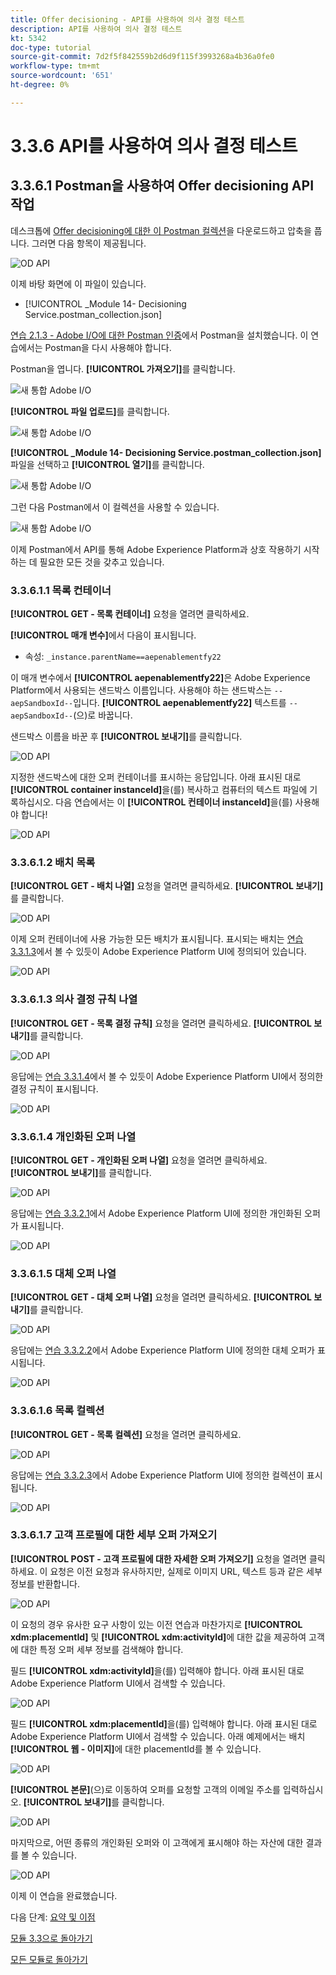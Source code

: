 ```yaml
---
title: Offer decisioning - API를 사용하여 의사 결정 테스트
description: API를 사용하여 의사 결정 테스트
kt: 5342
doc-type: tutorial
source-git-commit: 7d2f5f842559b2d6d9f115f3993268a4b36a0fe0
workflow-type: tm+mt
source-wordcount: '651'
ht-degree: 0%

---
```


# 3.3.6 API를 사용하여 의사 결정 테스트

## 3.3.6.1 Postman을 사용하여 Offer decisioning API 작업

데스크톱에 [Offer decisioning에 대한 이 Postman 컬렉션](./../../../assets/postman/postman_offer-decisioning.zip)을 다운로드하고 압축을 풉니다. 그러면 다음 항목이 제공됩니다.

![OD API](./images/unzip.png)

이제 바탕 화면에 이 파일이 있습니다.

- [!UICONTROL _Module 14- Decisioning Service.postman_collection.json]

[연습 2.1.3 - Adobe I/O에 대한 Postman 인증](./../../../modules/rtcdp-b2c/module2.1/ex3.md)에서 Postman을 설치했습니다. 이 연습에서는 Postman을 다시 사용해야 합니다.

Postman을 엽니다. **[!UICONTROL 가져오기]**&#x200B;를 클릭합니다.

![새 통합 Adobe I/O](./images/postmanui.png)

**[!UICONTROL 파일 업로드]**&#x200B;를 클릭합니다.

![새 통합 Adobe I/O](./images/pm1.png)

**[!UICONTROL _Module 14- Decisioning Service.postman_collection.json]** 파일을 선택하고 **[!UICONTROL 열기]**&#x200B;를 클릭합니다.

![새 통합 Adobe I/O](./images/pm2.png)

그런 다음 Postman에서 이 컬렉션을 사용할 수 있습니다.

![새 통합 Adobe I/O](./images/pm3.png)

이제 Postman에서 API를 통해 Adobe Experience Platform과 상호 작용하기 시작하는 데 필요한 모든 것을 갖추고 있습니다.

### 3.3.6.1.1 목록 컨테이너

**[!UICONTROL GET - 목록 컨테이너]** 요청을 열려면 클릭하세요.

**[!UICONTROL 매개 변수]**&#x200B;에서 다음이 표시됩니다.

- 속성: `_instance.parentName==aepenablementfy22`

이 매개 변수에서 **[!UICONTROL aepenablementfy22]**&#x200B;은 Adobe Experience Platform에서 사용되는 샌드박스 이름입니다. 사용해야 하는 샌드박스는 `--aepSandboxId--`입니다. **[!UICONTROL aepenablementfy22]** 텍스트를 `--aepSandboxId--`(으)로 바꿉니다.

샌드박스 이름을 바꾼 후 **[!UICONTROL 보내기]**&#x200B;를 클릭합니다.

![OD API](./images/api2.png)

지정한 샌드박스에 대한 오퍼 컨테이너를 표시하는 응답입니다. 아래 표시된 대로 **[!UICONTROL container instanceId]**&#x200B;을(를) 복사하고 컴퓨터의 텍스트 파일에 기록하십시오. 다음 연습에서는 이 **[!UICONTROL 컨테이너 instanceId]**&#x200B;을(를) 사용해야 합니다!

![OD API](./images/api3.png)

### 3.3.6.1.2 배치 목록

**[!UICONTROL GET - 배치 나열]** 요청을 열려면 클릭하세요. **[!UICONTROL 보내기]**&#x200B;를 클릭합니다.

![OD API](./images/api4.png)

이제 오퍼 컨테이너에 사용 가능한 모든 배치가 표시됩니다. 표시되는 배치는 [연습 3.3.1.3](./ex1.md)에서 볼 수 있듯이 Adobe Experience Platform UI에 정의되어 있습니다.

![OD API](./images/api5.png)

### 3.3.6.1.3 의사 결정 규칙 나열

**[!UICONTROL GET - 목록 결정 규칙]** 요청을 열려면 클릭하세요. **[!UICONTROL 보내기]**&#x200B;를 클릭합니다.

![OD API](./images/api6.png)

응답에는 [연습 3.3.1.4](./ex1.md)에서 볼 수 있듯이 Adobe Experience Platform UI에서 정의한 결정 규칙이 표시됩니다.

![OD API](./images/api7.png)

### 3.3.6.1.4 개인화된 오퍼 나열

**[!UICONTROL GET - 개인화된 오퍼 나열]** 요청을 열려면 클릭하세요. **[!UICONTROL 보내기]**&#x200B;를 클릭합니다.

![OD API](./images/api8.png)

응답에는 [연습 3.3.2.1](./ex2.md)에서 Adobe Experience Platform UI에 정의한 개인화된 오퍼가 표시됩니다.

![OD API](./images/api9.png)

### 3.3.6.1.5 대체 오퍼 나열

**[!UICONTROL GET - 대체 오퍼 나열]** 요청을 열려면 클릭하세요. **[!UICONTROL 보내기]**&#x200B;를 클릭합니다.

![OD API](./images/api10.png)

응답에는 [연습 3.3.2.2](./ex2.md)에서 Adobe Experience Platform UI에 정의한 대체 오퍼가 표시됩니다.

![OD API](./images/api11.png)

### 3.3.6.1.6 목록 컬렉션

**[!UICONTROL GET - 목록 컬렉션]** 요청을 열려면 클릭하세요.

![OD API](./images/api12.png)

응답에는 [연습 3.3.2.3](./ex2.md)에서 Adobe Experience Platform UI에 정의한 컬렉션이 표시됩니다.

![OD API](./images/api13.png)

### 3.3.6.1.7 고객 프로필에 대한 세부 오퍼 가져오기

**[!UICONTROL POST - 고객 프로필에 대한 자세한 오퍼 가져오기]** 요청을 열려면 클릭하세요. 이 요청은 이전 요청과 유사하지만, 실제로 이미지 URL, 텍스트 등과 같은 세부 정보를 반환합니다.

![OD API](./images/api23.png)

이 요청의 경우 유사한 요구 사항이 있는 이전 연습과 마찬가지로 **[!UICONTROL xdm:placementId]** 및 **[!UICONTROL xdm:activityId]**&#x200B;에 대한 값을 제공하여 고객에 대한 특정 오퍼 세부 정보를 검색해야 합니다.

필드 **[!UICONTROL xdm:activityId]**&#x200B;을(를) 입력해야 합니다. 아래 표시된 대로 Adobe Experience Platform UI에서 검색할 수 있습니다.

![OD API](./images/activityid.png)

필드 **[!UICONTROL xdm:placementId]**&#x200B;을(를) 입력해야 합니다. 아래 표시된 대로 Adobe Experience Platform UI에서 검색할 수 있습니다. 아래 예제에서는 배치 **[!UICONTROL 웹 - 이미지]**&#x200B;에 대한 placementId를 볼 수 있습니다.

![OD API](./images/placementid.png)

**[!UICONTROL 본문]**(으)로 이동하여 오퍼를 요청할 고객의 이메일 주소를 입력하십시오. **[!UICONTROL 보내기]**&#x200B;를 클릭합니다.

![OD API](./images/api24.png)

마지막으로, 어떤 종류의 개인화된 오퍼와 이 고객에게 표시해야 하는 자산에 대한 결과를 볼 수 있습니다.

![OD API](./images/api25.png)

이제 이 연습을 완료했습니다.

다음 단계: [요약 및 이점](./summary.md)

[모듈 3.3으로 돌아가기](./offer-decisioning.md)

[모든 모듈로 돌아가기](./../../../overview.md)

